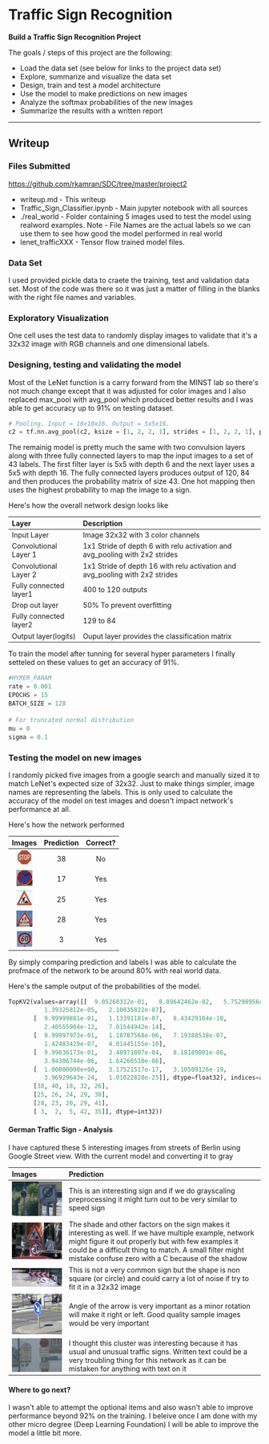 # **Traffic Sign Recognition** 

**Build a Traffic Sign Recognition Project**

The goals / steps of this project are the following:
* Load the data set (see below for links to the project data set)
* Explore, summarize and visualize the data set
* Design, train and test a model architecture
* Use the model to make predictions on new images
* Analyze the softmax probabilities of the new images
* Summarize the results with a written report
---
## Writeup

### Files Submitted
https://github.com/rkamran/SDC/tree/master/project2
* writeup.md - This writeup
* Traffic_Sign_Classifier.ipynb - Main jupyter notebook with all sources
* ./real_world - Folder containing 5 images used to test the model using realword examples. Note - File Names are the actual labels so we can use them to see how good the model performed in real world
* lenet_trafficXXX - Tensor flow trained model files.

### Data Set
I used provided pickle data to craete the training, test and validation data set. Most of the code was there so it was just a matter of filling in the blanks with the right file names and variables.

### Exploratory Visualization
One cell uses the test data to randomly display images to validate that it's a 32x32 image with RGB channels and one dimensional labels.

### Designing, testing and validating the model
Most of the LeNet function is a carry forward from the MINST lab so there's not much change except that it was adjusted for color images and I also replaced max_pool with avg_pool which produced better results and I was able to get accuracy up to 91% on testing dataset.
```python
# Pooling. Input = 10x10x16. Output = 5x5x16.
c2 = tf.nn.avg_pool(c2, ksize = [1, 2, 2, 1], strides = [1, 2, 2, 1], padding = "VALID")
```
The remainig model is pretty much the same with two convulsion layers along with three fully connected layers to map the input images to a set of 43 labels. The first filter layer is 5x5 with depth 6 and the next layer uses a 5x5 with depth 16. The fully connected layers produces output of 120, 84 and then produces the probability matrix of size 43. One hot mapping then uses the highest probability to map the image to a sign.

Here's how the overall network design looks like

| Layer        | Description|
|:-------------|:-------------|
|Input Layer|Image 32x32 with 3 color channels|
|Convolutional Layer 1|1x1 Stride of depth 6 with relu activation and avg_pooling with 2x2 strides|
|Convolutional Layer 2|1x1 Stride of depth 16 with relu activation and avg_pooling with 2x2 strides|
|Fully connected layer1|400 to 120 outputs|
|Drop out layer| 50% To prevent overfitting|
|Fully connected layer2|129 to 84|
|Output layer(logits)|Ouput layer provides the classification matrix|




To train the model after tunning for several hyper parameters I finally setteled on these values to get an accuracy of 91%.
```python
#HYPER_PARAM
rate = 0.001
EPOCHS = 15
BATCH_SIZE = 128

# For truncated normal distribution
mu = 0
sigma = 0.1
```
### Testing the model on new images
I randomly picked five images from a google search and manually sized it to match LeNet's expected size of 32x32. Just to make things simpler, image names are representing the labels. This is only used to calculate the accuracy of the model on test images and doesn't impact network's performance at all. 

Here's how the network performed

| Images        | Prediction| Correct?  |
|:-------------:|:-------------:|:-----:|
| ![alt text](https://github.com/rkamran/SDC/blob/master/project2/real_world/14.jpg "Stop Sign")| 38 | No|
| ![alt text](https://github.com/rkamran/SDC/blob/master/project2/real_world/17.jpg "Stop Sign")| 17 | Yes|
| ![alt text](https://github.com/rkamran/SDC/blob/master/project2/real_world/25.jpg "Stop Sign")| 25 | Yes|
| ![alt text](https://github.com/rkamran/SDC/blob/master/project2/real_world/28.jpg "Stop Sign")| 28 | Yes|
| ![alt text](https://github.com/rkamran/SDC/blob/master/project2/real_world/3.jpg "Stop Sign")| 3 | Yes|

By simply comparing prediction and labels I was able to calculate the profmace of the network to be around 80% with real world data.

Here's the sample output of the probabilities of the model. 

```python
TopKV2(values=array([[  9.05268312e-01,   8.89642462e-02,   5.75298956e-03,
          1.39325812e-05,   2.10835822e-07],
       [  9.99999881e-01,   1.13391181e-07,   8.43429104e-10,
          2.40555904e-12,   7.01544942e-14],
       [  9.99997973e-01,   1.18787568e-06,   7.19388538e-07,
          1.42483429e-07,   4.01445155e-10],
       [  9.99636173e-01,   3.48971807e-04,   8.18189801e-06,
          3.94306744e-06,   1.64266510e-06],
       [  1.00000000e+00,   3.17521517e-17,   3.10509126e-19,
          3.96929643e-24,   1.01022828e-25]], dtype=float32), indices=array([[14, 29, 25, 18,  3],
       [38, 40, 18, 32, 26],
       [25, 26, 24, 29, 30],
       [28, 23, 20, 29, 41],
       [ 3,  2,  5, 42, 35]], dtype=int32))
```

#### German Traffic Sign - Analysis
I have captured these 5 interesting images from streets of Berlin using Google Street view. 
With the current model and converting it to gray

| Images        | Prediction|
|:------------- |:-------------|
|![alt text](https://github.com/rkamran/SDC/blob/master/project2/german_signs/1.png "Speed limit end Sign")|This is an interesting sign and if we do grayscaling preprocessing it might turn out to be very similar to speed sign|
|![alt text](https://github.com/rkamran/SDC/blob/master/project2/german_signs/2.png "Speed limit end Sign")|The shade and other factors on the sign makes it interesting as well. If we have multiple example, network might figure it out properly but with few examples it could be a difficult thing to match. A small filter might mistake confuse zero with a C because of the shadow|
|![alt text](https://github.com/rkamran/SDC/blob/master/project2/german_signs/3.png "Speed limit end Sign")|This is not a very common sign but the shape is non square (or circle) and could carry a lot of noise if try to fit it in a 32x32 image|
|![alt text](https://github.com/rkamran/SDC/blob/master/project2/german_signs/4.png "Speed limit end Sign")|Angle of the arrow is very important as a minor rotation will make it right or left. Good quality sample images would be very important|
|![alt text](https://github.com/rkamran/SDC/blob/master/project2/german_signs/5.png "Speed limit end Sign")|I thought this cluster was interesting because it has usual and unusual traffic signs. Written text could be a very troubling thing for this network as it can be mistaken for anything with text on it|


#### Where to go next?
I wasn't able to attempt the optional items and also wasn't able to improve performance beyond 92% on the training. I beleive once I am done with my other micro degree (Deep Learning Foundation) I will be able to improve the model a little bit more.
